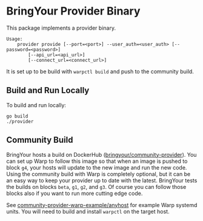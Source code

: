 # BringYour Provider Binary

This package implements a provider binary.

```
Usage:
    provider provide [--port=<port>] --user_auth=<user_auth> [--password=<password>]
        [--api_url=<api_url>]
        [--connect_url=<connect_url>]
```

It is set up to be build with `warpctl build` and push to the community build.

## Build and Run Locally

To build and run locally:

```
go build
./provider
```

## Community Build

BringYour hosts a build on DockerHub ([bringyour/community-provider](https://hub.docker.com/repository/docker/bringyour/community-provider/general)). You can set up Warp to follow this image so that when an image is pushed to block `g4`, your hosts will update to the new image and run the new code. Using the community build with Warp is completely optional, but it can be an easy way to keep your provider up to date with the latest. BringYour tests the builds on blocks `beta`, `g1`, `g2`, and `g3`. Of course you can follow those blocks also if you want to run more cutting edge code.

See [community-provider-warp-example/anyhost](community-provider-warp-example/anyhost) for example Warp systemd units. You will need to build and install `warpctl` on the target host.

